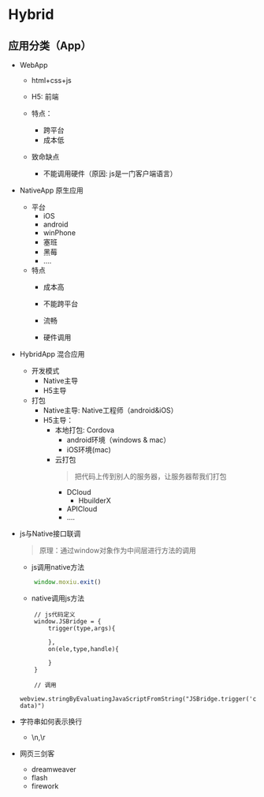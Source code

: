 # Hybrid

## 应用分类（App）
* WebApp
    * html+css+js
    * H5: 前端
    * 特点：
        * 跨平台
        * 成本低

    * 致命缺点
        * 不能调用硬件（原因: js是一门客户端语言）
* NativeApp    原生应用
    * 平台
        * iOS
        * android
        * winPhone
        * 塞班
        * 黑莓
        * ....
    * 特点
        * 成本高
        * 不能跨平台

        * 流畅
        * 硬件调用
* HybridApp 混合应用
    * 开发模式
        * Native主导
        * H5主导
    * 打包
        * Native主导: Native工程师（android&iOS）
        * H5主导：
            * 本地打包: Cordova
                * android环境（windows & mac）
                * iOS环境(mac)
            * 云打包
                > 把代码上传到别人的服务器，让服务器帮我们打包
                * DCloud
                    * HbuilderX
                * APICloud
                * ....

* js与Native接口联调
    > 原理：通过window对象作为中间层进行方法的调用
    * js调用native方法
    ```js
        window.moxiu.exit()
    ```
    * native调用js方法
    ```oc
        // js代码定义
        window.JSBridge = {
            trigger(type,args){

            },
            on(ele,type,handle){

            }
        }

        // 调用
         webview.stringByEvaluatingJavaScriptFromString("JSBridge.trigger('click', data)")
    ```


* 字符串如何表示换行
    * \n,\r
* 网页三剑客
    * dreamweaver
    * flash
    * firework